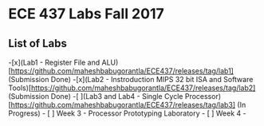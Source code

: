 # ECE 437 Labs Fall 2017

## List of Labs

 -[x](Lab1 - Register File and ALU)[https://github.com/maheshbabugorantla/ECE437/releases/tag/lab1] (Submission Done)
 -[x](Lab2 - Instroduction MIPS 32 bit ISA and Software Tools)[https://github.com/maheshbabugorantla/ECE437/releases/tag/lab2] (Submission Done)
 -[ ](Lab3 and Lab4	- Single Cycle Processor)[https://github.com/maheshbabugorantla/ECE437/releases/tag/lab3] (In Progress)
	- [ ] Week 3 - Processor Prototyping Laboratory
	- [ ] Week 4 - 